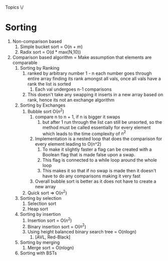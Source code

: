 Topics \\/
# Sorting
1. Non-comparison based
    1. Simple bucket sort = O(n + m)
    2. Radix sort = O(d * max(N,10))
2. Comparison based algorithm = Make assumption that elements are comparable
    1. Sorting by Ranking
        1. ranked by arbitrary number 1 - n each number goes through entire array finding its rank amongst all vals, once all vals have a rank the list is sorted
            1. Each val undergoes n-1 comparisons
        2. This doesn't take any swapping it inserts in a new array based on rank, hence its not an exchange algorithm
    2. Sorting by Exchanges
        1. Bubble sort O($n^2$﻿)
            1. compare n to n + 1, if n is bigger it swaps
                1. but after 1 run through the list can still be unsorted, so the method must be called essentially for every element which leads to the time complexity of $n^2$﻿
            2. Implementation is a nested loop that does the comparison for every element leading to O(n^2)
                1. To make it slightly faster a flag can be created with a Boolean flag that is made false upon a swap.
                2. This flag is connected to a while loop around the whole loop
                3. This makes it so that if no swap is made then it doesn't have to do any comparisons making it very fast
            3. Overall bubble sort is better as it does not have to create a new array
        2. Quick sort ⇒ O($n^2$﻿)
    3. Sorting by selection
	    1. Selection sort
	    2. Heap sort
    4. Sorting by insertion
        1. Insertion sort = O($n^2$﻿)
        2. Binary insertion sort = O($n^2$﻿)
        3. Using height balanced binary search tree = O(nlogn)
            1. [AVL, Red-Black]
    5. Sorting by merging
        1. Merge sort = O(nlogn)
    6. Sorting with BSTs